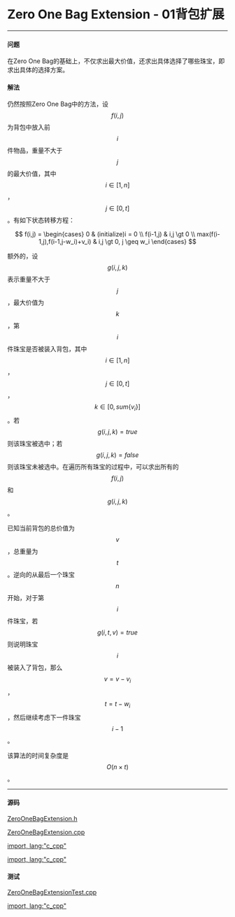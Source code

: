 <script type="text/javascript" src="https://cdnjs.cloudflare.com/ajax/libs/mathjax/2.7.1/MathJax.js?config=TeX-AMS-MML_HTMLorMML"></script>

# Zero One Bag Extension - 01背包扩展

--------

#### 问题

在Zero One Bag的基础上，不仅求出最大价值，还求出具体选择了哪些珠宝，即求出具体的选择方案。

#### 解法

仍然按照Zero One Bag中的方法，设$$ f(i,j) $$为背包中放入前$$ i $$件物品，重量不大于$$ j $$的最大价值，其中$$ i \in [1,n] $$，$$ j \in [0,t] $$。有如下状态转移方程：

$$
f(i,j) =
\begin{cases}
0                               &   (initialize)i = 0 \\
f(i-1,j)                        &   i,j \gt 0 \\
max(f(i-1,j),f(i-1,j-w_i)+v_i)  &   i,j \gt 0, j \geq w_i
\end{cases}
$$

额外的，设$$ g(i,j,k) $$表示重量不大于$$ j $$，最大价值为$$ k $$，第$$ i $$件珠宝是否被装入背包，其中$$ i \in [1,n] $$，$$ j \in [0,t] $$，$$ k \in [0,sum\{v_i\}] $$。若$$ g(i,j,k) = true $$则该珠宝被选中；若$$ g(i,j,k) = false $$则该珠宝未被选中。在遍历所有珠宝的过程中，可以求出所有的$$ f(i,j) $$和$$ g(i,j,k) $$。

已知当前背包的总价值为$$ v $$，总重量为$$ t $$。逆向的从最后一个珠宝$$ n $$开始，对于第$$ i $$件珠宝，若$$ g(i,t,v) = true $$则说明珠宝$$ i $$被装入了背包，那么$$ v = v-v_i $$，$$ t = t-w_i $$，然后继续考虑下一件珠宝$$ i-1 $$。

该算法的时间复杂度是$$ O(n \times t) $$。

--------

#### 源码

[ZeroOneBagExtension.h](https://github.com/linrongbin16/Way-to-Algorithm/blob/master/src/DynamicProgramming/BagDP/ZeroOneBagExtension.h)

[ZeroOneBagExtension.cpp](https://github.com/linrongbin16/Way-to-Algorithm/blob/master/src/DynamicProgramming/BagDP/ZeroOneBagExtension.cpp)

[import, lang:"c_cpp"](../../../../src/DynamicProgramming/BagDP/ZeroOneBagExtension.h)

[import, lang:"c_cpp"](../../../../src/DynamicProgramming/BagDP/ZeroOneBagExtension.cpp)

#### 测试

[ZeroOneBagExtensionTest.cpp](https://github.com/linrongbin16/Way-to-Algorithm/blob/master/src/DynamicProgramming/BagDP/ZeroOneBagExtensionTest.cpp)

[import, lang:"c_cpp"](../../../../src/DynamicProgramming/BagDP/ZeroOneBagExtensionTest.cpp)
